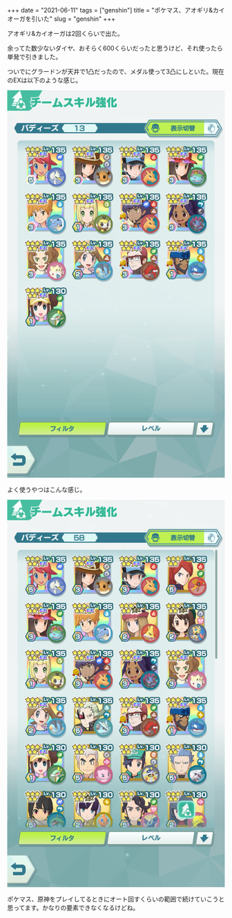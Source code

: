 +++
date = "2021-06-11"
tags = ["genshin"]
title = "ポケマス、アオギリ&カイオーガを引いた"
slug = "genshin"
+++

アオギリ&カイオーガは2回くらいで出た。

余ってた数少ないダイヤ、おそらく600くらいだったと思うけど、それ使ったら単発で引きました。

ついでにグラードンが天井で1凸だったので、メダル使って3凸にしといた。現在のEXは以下のような感じ。

![](https://raw.githubusercontent.com/syui/img/master/other/pokemonmasters_20210611_0003.png)

よく使うやつはこんな感じ。

![](https://raw.githubusercontent.com/syui/img/master/other/pokemonmasters_20210611_0002.png)

ポケマス、原神をプレイしてるときにオート回すくらいの範囲で続けていこうと思ってます。かなりの要素できなくなるけどね。

